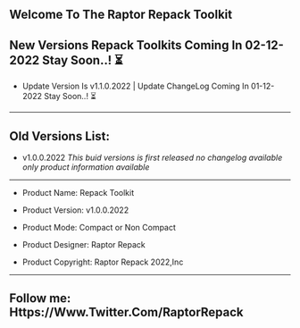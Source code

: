 Welcome To The Raptor Repack Toolkit
----------------------------------------------------------------------------------------------------
New Versions Repack Toolkits Coming In 02-12-2022 Stay Soon..! ⏳
----------------------------------------------------------------------------------------------------
- Update Version Is v1.1.0.2022 | Update ChangeLog Coming In 01-12-2022 Stay Soon..! ⏳
----------------------------------------------------------------------------------------------------
Old Versions List:
----------------------------------------------------------------------------------------------------
- v1.0.0.2022 *This buid versions is first released no changelog available only product information available*
----------------------------------------------------------------------------------------------------
- Product Name: Repack Toolkit

- Product Version: v1.0.0.2022

- Product Mode: Compact or Non Compact

- Product Designer: Raptor Repack

- Product Copyright: Raptor Repack 2022,Inc

---------------------------------------------------------------------------------------------------
Follow me: Https://Www.Twitter.Com/RaptorRepack
---------------------------------------------------------------------------------------------------
